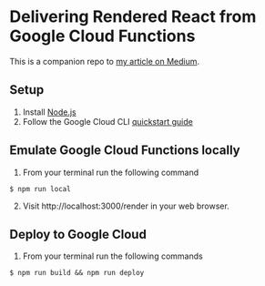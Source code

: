 # Delivering Rendered React from Google Cloud Functions

This is a companion repo to [my article on Medium](https://medium.com/tech-at-nordstrom/delivering-rendered-react-from-google-cloud-functions-a61a39b0970e).

## Setup

1. Install [Node.js](https://nodejs.org/en/)
2. Follow the Google Cloud CLI [quickstart guide](https://cloud.google.com/pubsub/docs/quickstart-cli)

## Emulate Google Cloud Functions locally

1. From your terminal run the following command

```
$ npm run local
```

2. Visit http://localhost:3000/render in your web browser.

## Deploy to Google Cloud

1. From your terminal run the following commands

```
$ npm run build && npm run deploy
```
